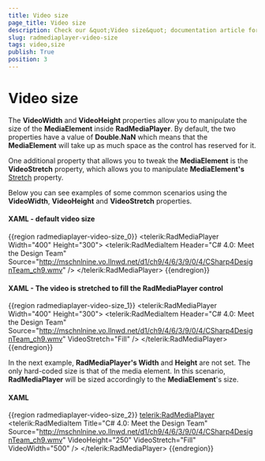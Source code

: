 ```yaml
---
title: Video size
page_title: Video size
description: Check our &quot;Video size&quot; documentation article for the RadMediaPlayer WPF control.
slug: radmediaplayer-video-size
tags: video,size
publish: True
position: 3
---
```


# Video size

The __VideoWidth__ and __VideoHeight__ properties allow you to manipulate the size of the __MediaElement__ inside __RadMediaPlayer__. By default, the two properties have a value of __Double.NaN__ which means that the __MediaElement__ will take up as much space as the control has reserved for it. 

One additional property that allows you to tweak the __MediaElement__ is the __VideoStretch__ property, which allows you to manipulate __MediaElement's__ [Stretch](http://msdn.microsoft.com/en-us/library/system.windows.controls.mediaelement.stretch.aspx) property.

Below you can see examples of some common scenarios using the __VideoWidth__, __VideoHeight__ and __VideoStretch__ properties.

#### __XAML - default video size__

{{region radmediaplayer-video-size_0}}
	<telerik:RadMediaPlayer Width="400" Height="300">
		<telerik:RadMediaItem Header="C# 4.0: Meet the Design Team" Source="http://mschnlnine.vo.llnwd.net/d1/ch9/4/6/3/9/0/4/CSharp4DesignTeam_ch9.wmv" />
	</telerik:RadMediaPlayer>
{{endregion}}

#### __XAML - The video is stretched to fill the RadMediaPlayer control__

{{region radmediaplayer-video-size_1}}
	<telerik:RadMediaPlayer Width="400" Height="300">
		<telerik:RadMediaItem Header="C# 4.0: Meet the Design Team" 
							  Source="http://mschnlnine.vo.llnwd.net/d1/ch9/4/6/3/9/0/4/CSharp4DesignTeam_ch9.wmv"
							  VideoStretch="Fill" />
	</telerik:RadMediaPlayer>
{{endregion}}

In the next example, __RadMediaPlayer's Width__ and __Height__ are not set. The only hard-coded size is that of the media element. In this scenario, __RadMediaPlayer__ will be sized accordingly to the __MediaElement__'s size.

#### __XAML__

{{region radmediaplayer-video-size_2}}
	<telerik:RadMediaPlayer>
		<telerik:RadMediaItem Title="C# 4.0: Meet the Design Team" 
							  Source="http://mschnlnine.vo.llnwd.net/d1/ch9/4/6/3/9/0/4/CSharp4DesignTeam_ch9.wmv"
							  VideoHeight="250"
							  VideoStretch="Fill"
							  VideoWidth="500" />
	</telerik:RadMediaPlayer>
{{endregion}}